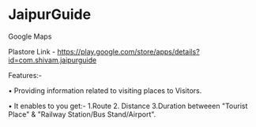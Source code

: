 # JaipurGuide
Google Maps

Plastore Link - https://play.google.com/store/apps/details?id=com.shivam.jaipurguide


Features:-

• Providing information related to visiting places to Visitors.


• It enables to you get:-
  1.Route   2. Distance     3.Duration
  betweeen "Tourist Place" & "Railway Station/Bus Stand/Airport".
